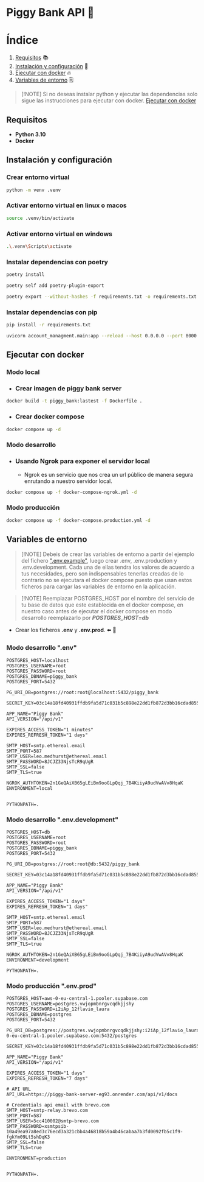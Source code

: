 # Piggy Bank API 🚀

# Índice

1. [Requisitos](#requisitos) 📚
2. [Instalación y configuración](#instalación-y-configuración) 🔧
3. [Ejecutar con docker](#ejecutar-con-docker) 🔥
4. [Variables de entorno](#variables-de-entorno) 🗒️

> [!NOTE] Si no deseas instalar python y ejecutar las dependencias solo sigue las instrucciones para ejecutar con
> docker. [Ejecutar con docker](#ejecutar-con-docker)

## Requisitos

- **Python 3.10**
- **Docker**

## Instalación y configuración

### Crear entorno virtual

```bash
python -m venv .venv
```

### Activar entorno virtual en linux o macos

```bash
source .venv/bin/activate
```

### Activar entorno virtual en windows

```bash
.\.venv\Scripts\activate
```

### Instalar dependencias con poetry

```bash
poetry install
```

```bash
poetry self add poetry-plugin-export
```

```bash
poetry export --without-hashes -f requirements.txt -o requirements.txt
```

### Instalar dependencias con pip

```bash
pip install -r requirements.txt
```

```bash
uvicorn account_managment.main:app --reload --host 0.0.0.0 --port 8000
```

## Ejecutar con docker

### Modo local

* ### Crear imagen de piggy bank server
```bash
docker build -t piggy_bank:lastest -f Dockerfile .
```

* ### Crear docker compose
```bash
docker compose up -d
```

### Modo desarrollo

* ### Usando Ngrok para exponer el servidor local

    * Ngrok es un servicio que nos crea un url público de manera segura enrutando a nuestro servidor local.

```bash
docker compose up -f docker-compose-ngrok.yml -d
```


### Modo producción

```bash
docker compose up -f docker-compose.production.yml -d
```


## Variables de entorno

> [!NOTE] Debeis de crear las variables de entorno a partir del ejemplo del fichero [".env.example"](.env.example), luego crear .env, .env.production y .env.development. Cada una de ellas tendra los valores de acuerdo a tus necesidades, pero son indispensables tenerlas creadas de lo contrario no se ejecutara el docker compose puesto que usan estos ficheros para cargar las variables de entorno en la aplicación.

> [!NOTE] Reemplazar POSTGRES_HOST por el nombre del servicio de tu base de datos que este establecida en el docker
> compose, en nuestro caso antes de ejecutar el docker compose en modo desarrollo reemplazarlo por ***POSTGRES_HOST=db***

- Crear los ficheros **.env** y **.env.prod**. ⬅️ 👀

### Modo desarrollo ".env"
```dotenv
POSTGRES_HOST=localhost
POSTGRES_USERNAME=root
POSTGRES_PASSWORD=root
POSTGRES_DBNAME=piggy_bank
POSTGRES_PORT=5432

PG_URI_DB=postgres://root:root@localhost:5432/piggy_bank

SECRET_KEY=03c14a18fd40931ffdb9fa5d71c031b5c898e22dd1fb872d3bb16cdad855eb85

APP_NAME="Piggy Bank"
API_VERSION="/api/v1"

EXPIRES_ACCESS_TOKEN="1 minutes"
EXPIRES_REFRESH_TOKEN="1 days"

SMTP_HOST=smtp.ethereal.email
SMTP_PORT=587
SMTP_USER=leo.medhurst@ethereal.email
SMTP_PASSWORD=8JCJZ33NjsTcR9qUgR
SMTP_SSL=false
SMTP_TLS=true

NGROK_AUTHTOKEN=2n1GeQAiXB65gLEiBm9ooGLpQqj_7B4KiiyA9udVwAVv8HqaK
ENVIRONMENT=local


PYTHONPATH=.
```

### Modo desarrollo ".env.development"
```dotenv
POSTGRES_HOST=db
POSTGRES_USERNAME=root
POSTGRES_PASSWORD=root
POSTGRES_DBNAME=piggy_bank
POSTGRES_PORT=5432

PG_URI_DB=postgres://root:root@db:5432/piggy_bank

SECRET_KEY=03c14a18fd40931ffdb9fa5d71c031b5c898e22dd1fb872d3bb16cdad855eb85

APP_NAME="Piggy Bank"
API_VERSION="/api/v1"

EXPIRES_ACCESS_TOKEN="1 days"
EXPIRES_REFRESH_TOKEN="1 days"

SMTP_HOST=smtp.ethereal.email
SMTP_PORT=587
SMTP_USER=leo.medhurst@ethereal.email
SMTP_PASSWORD=8JCJZ33NjsTcR9qUgR
SMTP_SSL=false
SMTP_TLS=true

NGROK_AUTHTOKEN=2n1GeQAiXB65gLEiBm9ooGLpQqj_7B4KiiyA9udVwAVv8HqaK
ENVIRONMENT=development

PYTHONPATH=.
```

### Modo producción ".env.prod"
```dotenv
POSTGRES_HOST=aws-0-eu-central-1.pooler.supabase.com
POSTGRES_USERNAME=postgres.vwjopmbnrgvcqdkjjshy
POSTGRES_PASSWORD=i2iAp_12flavio_laura
POSTGRES_DBNAME=postgres
POSTGRES_PORT=5432

PG_URI_DB=postgres://postgres.vwjopmbnrgvcqdkjjshy:i2iAp_12flavio_laura@aws-0-eu-central-1.pooler.supabase.com:5432/postgres

SECRET_KEY=03c14a18fd40931ffdb9fa5d71c031b5c898e22dd1fb872d3bb16cdad855eb85

APP_NAME="Piggy Bank"
API_VERSION="/api/v1"

EXPIRES_ACCESS_TOKEN="1 days"
EXPIRES_REFRESH_TOKEN="7 days"

# API URL
API_URL=https://piggy-bank-server-eg93.onrender.com/api/v1/docs

# Credentials api email with brevo.com
SMTP_HOST=smtp-relay.brevo.com
SMTP_PORT=587
SMTP_USER=5cc410002@smtp-brevo.com
SMTP_PASSWORD=xsmtpsib-10a49ea97a8ed3c76ecd3a321cbb4a46818b59a4b46cabaa7b3fd0092fb5c1f9-fgkYm09Lt5shDqK3
SMTP_SSL=false
SMTP_TLS=true

ENVIRONMENT=production


PYTHONPATH=.
```
